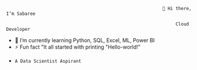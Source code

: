                                                                👋 Hi there, I’m Sabaree

                                                                    Cloud Developer
 


- 🌱 I’m currently learning  Python, SQL, Excel, ML, Power BI 
- ⚡ Fun fact "It all started with printing "Hello-world!"
-     A Data Scientist Aspirant



<!---
sabari1008/sabari1008 is a ✨ special ✨ repository because its `README.md` (this file) appears on your GitHub profile.
You can click the Preview link to take a look at your changes.
--->
